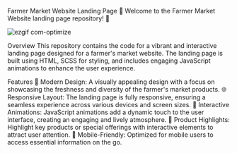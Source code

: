 Farmer Market Website Landing Page
🌾 Welcome to the Farmer Market Website landing page repository! 🍅


![ezgif com-optimize](https://github.com/tubayapa/Responsive-Farmer-Market-with-SCSS/assets/147662888/7bd161e1-8c22-4ad2-af84-27f420e2342e)





Overview
This repository contains the code for a vibrant and interactive landing page designed for a farmer's market website. The landing page is built using HTML, SCSS for styling, and includes engaging JavaScript animations to enhance the user experience.

Features
🎨 Modern Design: A visually appealing design with a focus on showcasing the freshness and diversity of the farmer's market products.
🌐 Responsive Layout: The landing page is fully responsive, ensuring a seamless experience across various devices and screen sizes.
🔄 Interactive Animations: JavaScript animations add a dynamic touch to the user interface, creating an engaging and lively atmosphere.
🍇 Product Highlights: Highlight key products or special offerings with interactive elements to attract user attention.
📱 Mobile-Friendly: Optimized for mobile users to access essential information on the go.
